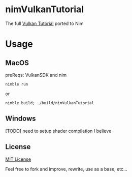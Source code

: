 # nimVulkanTutorial
The full [Vulkan Tutorial](https://vulkan-tutorial.com/) ported to Nim
# Usage
## MacOS

preReqs: VulkanSDK and nim

```
nimble run
```
or
```
nimble build; ./build/nimVulkanTutorial
```
## Windows

[TODO] need to setup shader compilation I believe

## License

[MIT License](https://github.com/DanielBelmes/nimVulkanTutorial/blob/main/LICENSE)

Feel free to fork and improve, rewrite, use as a base, etc...
